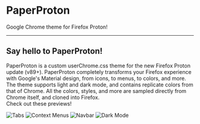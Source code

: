 # PaperProton
Google Chrome theme for Firefox Proton!
<hr>

## Say hello to PaperProton!
PaperProton is a custom userChrome.css theme for the new Firefox Proton update (v89+). PaperProton completely transforms your Firefox experience with Google's Material design, from icons, to menus, to colors, and more.<br>
The theme supports light and dark mode, and contains replicate colors from that of Chrome. All the colors, styles, and more are sampled directly from Chrome itself, and cloned into Firefox.<br>
Check out these previews!

![Tabs](https://user-images.githubusercontent.com/18166632/117020432-6dc31100-acc4-11eb-8867-ce876b34250f.png)
![Context Menus](https://user-images.githubusercontent.com/18166632/117018253-54b96080-acc2-11eb-9cfb-2b631fb1a623.png)
![Navbar](https://user-images.githubusercontent.com/18166632/117018255-5551f700-acc2-11eb-94af-3cf0c322dd62.png)
![Dark Mode](https://user-images.githubusercontent.com/18166632/117018256-5551f700-acc2-11eb-9db4-5aab9c05f121.png)
